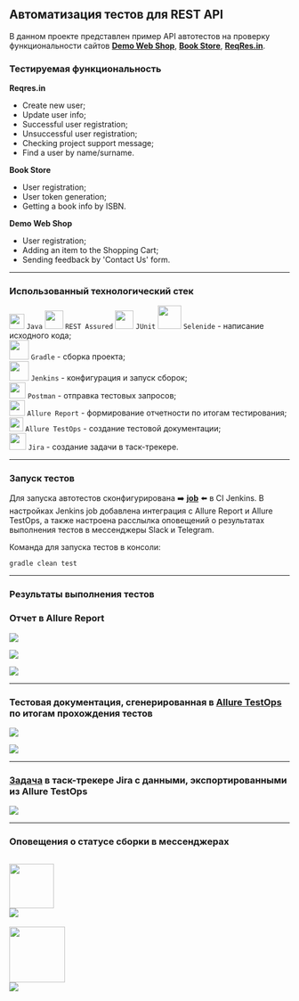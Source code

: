 ## Автоматизация тестов для REST API
В данном проекте представлен пример API автотестов на проверку функциональности сайтов [**Demo Web Shop**](http://demowebshop.tricentis.com), [**Book Store**](https://demoqa.com/books/), [**ReqRes.in**](https://reqres.in/).<br/>
### Тестируемая функциональность


**Reqres.in**
- Create new user;
- Update user info;
- Successful user registration;
- Unsuccessful user registration;
- Checking project support message;
- Find a user by name/surname.


**Book Store**
- User registration;
- User token generation;
- Getting a book info by ISBN.


**Demo Web Shop**
- User registration;
- Adding an item to the Shopping Cart;
- Sending feedback by 'Contact Us' form.

---
### Использованный технологический стек
<img src="src/test/resources/images/logos/java.svg" width="27" /> `Java` 
<img src="src/test/resources/images/logos/rest-assured.svg" width="33" /> `REST Assured` 
<img src="src/test/resources/images/logos/junit.svg" width="33" /> `JUnit` 
<img src="src/test/resources/images/logos/selenide.svg" width="42" /> `Selenide` - написание исходного кода;<br/>
<img src="src/test/resources/images/logos/gradle.svg" width="35" height="35" /> `Gradle` - сборка проекта;<br/>
<img src="src/test/resources/images/logos/jenkins.svg" width="35" height="35" /> `Jenkins` - конфигурация и запуск сборок;<br/>
<img src="src/test/resources/images/logos/postman.svg" width="29" height="29" /> `Postman` - отправка тестовых запросов;<br/>
<img src="src/test/resources/images/logos/allure.svg" width="28" /> `Allure Report` - формирование отчетности по итогам тестирования;<br/>
<img src="src/test/resources/images/logos/allure_testops.svg" width="24.7" /> `Allure TestOps` - создание тестовой документации;<br/>
<img src="src/test/resources/images/logos/jira.svg" width="30" /> `Jira` - создание задачи в таск-трекере.<br/>


---
### Запуск тестов
Для запуска автотестов сконфигурирована :arrow_right: **[job](https://jenkins.autotests.cloud/job/08-WakeUpTheo-REST-Assured/)** :arrow_left: в CI Jenkins. В настройках Jenkins job добавлена интеграция с Allure Report и Allure TestOps, а также настроена расслылка оповещений о результатах выполнения тестов в мессенджеры Slack и Telegram.<br/>

Команда для запуска тестов в консоли:
```
gradle clean test
```

---
### Результаты выполнения тестов

### Отчет в Allure Report
![](src/test/resources/images/screenshots/allure_1.png)


![](src/test/resources/images/screenshots/allure_2.png)


![](src/test/resources/images/screenshots/allure_3.png)

---
### Тестовая документация, сгенерированная в [Allure TestOps](https://allure.autotests.cloud/project/815/dashboards) по итогам прохождения тестов
![](src/test/resources/images/screenshots/testops_1.png)


![](src/test/resources/images/screenshots/testops_2.png)

---
### [Задача](https://jira.autotests.cloud/browse/HOMEWORK-295) в таск-трекере Jira с данными, экспортированными из Allure TestOps
![](src/test/resources/images/screenshots/jira.png)

---
### Оповещения о статусе сборки в мессенджерах
<img src="src/test/resources/images/logos/slack.svg" width="80" /><br/>
![](src/test/resources/images/screenshots/slack_notice.png)
---
<img src="src/test/resources/images/logos/telegram.svg" width="100" /><br/>
![](src/test/resources/images/screenshots/telegram_notice.png)
